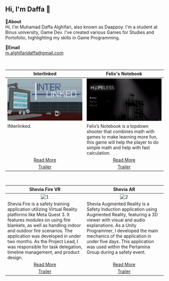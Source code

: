 Hi, I'm Daffa 👋
---
**📌About** <br>
Hi, I'm Muhamad Daffa Alghifari, also known as Daappoy. I'm a student at Binus university, Game Dev. I've created various Games for Studies and Portofolio, highlighting my skills in Game Programming.

**📩Email** <br>
m.alghifaridaffa@gmail.com

<br>

<table width="100%">
  <thead>
    <tr>
      <th width="50%" align="center"><a>Interlinked </a></th> <!--tittle-->
      <th width="50%" align="center"><a>Felix's Notebook</a></th> <!--tittle-->
    </tr>
  </thead>
  <tbody>
    <tr>
      <td align="center">
        <img src="https://github.com/Daappoy/Interlinked/blob/main/Assets/Screenshoot/Interlinked%20main%20meny.png" alt="1" style="width:100%;height:auto;">
      </td>
      <td align="center">
        <img src="https://github.com/KXLVXN7/KXLVXN7/blob/main/gif/hpless_1.gif" alt="2" style="width:100%;height:auto;">
      </td>
    </tr>
    <tr>
      <td valign="text-top">INterlinked.</td> <!--desc-->
      <td valign="text-top">Felix’s Notebook is a topdown shooter that combines math with games to make learning more fun, this game will help the player to do simple math and help with fast calculation.</td> <!--desc-->
    </tr>
    <tr>
      <td align="center"><a href="https://github.com/Daappoy/Interlinked">Read More</a></td> <!--link1-->
      <td align="center"><a href="">Read More</a></td> <!--link2-->
    </tr>
    <tr>
      <td align="center"><a href="https://www.youtube.com/watch?v=UWn3G_PZ_fA">Trailer</a></td> <!--link1-->
      <td align="center"><a href="https://www.youtube.com/watch?v=MXbSJmlWlX0">Trailer</a></td> <!--link2-->
    </tr>
  </tbody>
</table>


<br>


<table width="100%">
  <thead>
    <tr>
      <th width="50%" align="center"><a>Shevia Fire VR</a></th> <!--tittle 3-->
      <th width="50%" align="center"><a>Shevia AR</a></th> <!--tittle 4-->
    </tr>
  </thead>
  <tbody>
    <tr>
      <td align="center">
        <img src="https://www.shevia.id/assets/img/product/shevia-fire/3.png" alt="1" style="width:100%;height:auto;">
      </td>
      <td align="center">
        <img src="https://www.shevia.id/assets/img/product/shevia-ar/1.png" alt="2" style="width:100%;height:auto;">
      </td>
    </tr>
    <tr>
      <td valign="text-top">Shevia Fire is a safety training application utilizing Virtual Reality platforms like Meta Quest 3. It features modules on using fire blankets, as well as handling indoor and outdoor fire scenarios. The application was developed in under two months. As the Project Lead, I was responsible for task delegation, timeline management, and product design.</td> <!--desc-->
      <td valign="text-top">Shevia Augmented Reality is a Safety Induction application using Augmented Reality, featuring a 3D viewer with visual and audio explanations. As a Unity Programmer, I developed the main mechanics of the application in under five days. This application was used within the Pertamina Group during a safety event.</td> <!--desc-->
    </tr>
    <tr>
      <td align="center"><a href="https://www.shevia.id/Product/SheviaFire">Read More</a></td> <!--link 3-->
      <td align="center"><a href="https://www.shevia.id/Product/SheviaAR">Read More</a></td> <!--link 4-->
    </tr>
    <tr>
      <td align="center"><a href="https://youtu.be/U301oBPnyCg">Trailer</a></td> <!--link 3-->
      <td align="center"><a href="https://youtu.be/6mlfc1Shwas">Trailer</a></td> <!--link 4-->
    </tr>
  </tbody>
</table>

